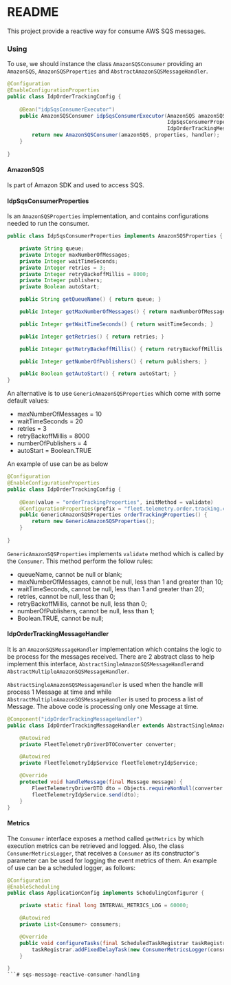 # README

This project provide a reactive way for consume AWS SQS messages.

### Using 

To use, we should instance the class `AmazonSQSConsumer` providing an `AmazonSQS`, 
`AmazonSQSProperties` and `AbstractAmazonSQSMessageHandler`.

```java
@Configuration
@EnableConfigurationProperties
public class IdpOrderTrackingConfig {
    
    @Bean("idpSqsConsumerExecutor")
    public AmazonSQSConsumer idpSqsConsumerExecutor(AmazonSQS amazonSQS,
                                                    IdpSqsConsumerProperties properties,
                                                    IdpOrderTrackingMessageHandler handler) {
        return new AmazonSQSConsumer(amazonSQS, properties, handler);
    }
    
}

```
#### AmazonSQS
Is part of Amazon SDK and used to access SQS.

#### IdpSqsConsumerProperties
Is an `AmazonSQSProperties` implementation, and contains configurations needed to run the consumer.
```java
public class IdpSqsConsumerProperties implements AmazonSQSProperties {

    private String queue;
    private Integer maxNumberOfMessages;
    private Integer waitTimeSeconds;
    private Integer retries = 3;
    private Integer retryBackoffMillis = 8000;
    private Integer publishers;
    private Boolean autoStart;

    public String getQueueName() { return queue; }

    public Integer getMaxNumberOfMessages() { return maxNumberOfMessages; }

    public Integer getWaitTimeSeconds() { return waitTimeSeconds; }

    public Integer getRetries() { return retries; }

    public Integer getRetryBackoffMillis() { return retryBackoffMillis; }

    public Integer getNumberOfPublishers() { return publishers; }

    public Boolean getAutoStart() { return autoStart; }
}
```
An alternative is to use `GenericAmazonSQSProperties` which come with some default values:
    
* maxNumberOfMessages = 10
* waitTimeSeconds = 20
* retries = 3
* retryBackoffMillis = 8000
* numberOfPublishers = 4
* autoStart = Boolean.TRUE
    
An example of use can be as below
```java
@Configuration
@EnableConfigurationProperties
public class IdpOrderTrackingConfig {
    
    @Bean(value = "orderTrackingProperties", initMethod = validate)
    @ConfigurationProperties(prefix = "fleet.telemetry.order.tracking.consumer")
    public GenericAmazonSQSProperties orderTrackingProperties() {
        return new GenericAmazonSQSProperties();
    }
    
}
```
`GenericAmazonSQSProperties` implements `validate` method which is called by the `Consumer`. This method perform the follow rules:
* queueName, cannot be null or blank;
* maxNumberOfMessages, cannot be null, less than 1 and greater than 10;
* waitTimeSeconds, cannot be null, less than 1 and greater than 20;
* retries, cannot be null, less than 0;
* retryBackoffMillis, cannot be null, less than 0;
* numberOfPublishers, cannot be null, less than 1;
* Boolean.TRUE, cannot be null;


#### IdpOrderTrackingMessageHandler
It is an `AmazonSQSMessageHandler` implementation which contains the logic to be process for the messages received.
There are 2 abstract class to help implement this interface, `AbstractSingleAmazonSQSMessageHandler`and `AbstractMultipleAmazonSQSMessageHandler`.

`AbstractSingleAmazonSQSMessageHandler` is used when the handle will process 1 Message at time and while `AbstractMultipleAmazonSQSMessageHandler` is used to process a list of Message. The above code is processing only one Message at time. 

```java
@Component("idpOrderTrackingMessageHandler")
public class IdpOrderTrackingMessageHandler extends AbstractSingleAmazonSQSMessageHandler {

    @Autowired
    private FleetTelemetryDriverDTOConverter converter;

    @Autowired
    private FleetTelemetryIdpService fleetTelemetryIdpService;

    @Override
    protected void handleMessage(final Message message) {
        FleetTelemetryDriverDTO dto = Objects.requireNonNull(converter.convert(message.getBody()));
        fleetTelemetryIdpService.send(dto);
    }
}
```

#### Metrics

The `Consumer` interface exposes a method called `getMetrics` by which execution metrics can be retrieved and logged.
Also, the class `ConsumerMetricsLogger`, that receives a `Consumer` as its constructor's parameter can be used for
logging the event metrics of them. An example of use can be a scheduled logger, as follows:

```java
@Configuration
@EnableScheduling
public class ApplicationConfig implements SchedulingConfigurer {

    private static final long INTERVAL_METRICS_LOG = 60000;

    @Autowired
    private List<Consumer> consumers;

    @Override
    public void configureTasks(final ScheduledTaskRegistrar taskRegistrar) {
        taskRegistrar.addFixedDelayTask(new ConsumerMetricsLogger(consumers), INTERVAL_METRICS_LOG);
    }

}
```# sqs-message-reactive-consumer-handling
